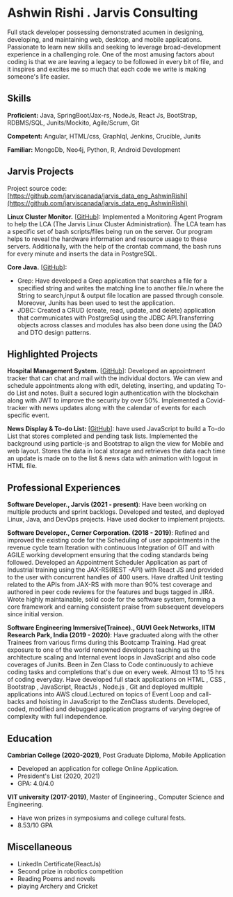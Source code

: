 # Ashwin Rishi . Jarvis Consulting

Full stack developer possessing demonstrated acumen in designing, developing, and maintaining web, desktop, and mobile applications. Passionate to learn new skills and seeking to leverage broad-development experience in a challenging role. One of the most amusing factors about coding is that we are leaving a legacy to be followed in every bit of file, and it inspires and excites me so much that each code we write is making someone's life easier.

## Skills

**Proficient:** Java, SpringBoot/Jax-rs, NodeJs, React Js, BootStrap, RDBMS/SQL, Junits/Mockito, Agile/Scrum, Git

**Competent:** Angular, HTML/css, GraphIql, Jenkins, Crucible, Junits

**Familiar:** MongoDb, Neo4j, Python, R, Android Development

## Jarvis Projects

Project source code: [https://github.com/jarviscanada/jarvis_data_eng_AshwinRishi](https://github.com/jarviscanada/jarvis_data_eng_AshwinRishi)


**Linux Cluster Monitor.** [[GitHub](https://github.com/jarviscanada/jarvis_data_eng_AshwinRishi/tree/master/linux_sql)]: Implemented a Monitoring Agent Program to help the LCA (The Jarvis Linux Cluster Administration). The LCA team has a specific set of bash scripts/files being run on the server. Our program helps to reveal the hardware information and resource usage to these servers. Additionally, with the help of the crontab command, the bash runs for every minute and inserts the data in PostgreSQL.

**Core Java.** [[GitHub](https://github.com/jarviscanada/jarvis_data_eng_AshwinRishi/tree/master/core_java)]:
      
  - Grep: Have developed a Grep application that searches a file for a specified string and writes the matching line to another file.In where the String to search,input & output file location are passed through console. Moreover, Junits has been used to test the application.
  - JDBC: Created a CRUD (create, read, update, and delete) application that communicates with PostgreSql using the JDBC API.Transferring objects across classes and modules has also been done using the DAO and DTO design patterns.


## Highlighted Projects
**Hospital Management System.** [[GitHub](https://github.com/ashwinrishipj/HMS)]: Developed an appointment tracker that can chat and mail with the individual doctors. We can view and schedule appointments along with edit, deleting, inserting, and updating To-do List and notes. Built a secured login authentication with the blockchain along with JWT to improve the security by over 50%. Implemented a Covid-tracker with news updates along with the calendar of events for each specific event.

**News Display & To-do List:** [[GitHub](https://github.com/ashwinrishipj/netlify-todo)]: have used JavaScript to build a To-do List that stores completed and pending task lists. Implemented the background using particle-js and Bootstrap to align the view for Mobile and web layout. Stores the data in local storage and retrieves the data each time an update is made on to the list & news data with animation with logout in HTML file.


## Professional Experiences

**Software Developer., Jarvis (2021 - present)**: Have been working on multiple products and sprint backlogs. Developed and tested, and deployed Linux, Java, and DevOps projects. Have used docker to implement projects.

**Software Developer., Cerner Corporation. (2018 - 2019)**: Refined and improved the existing code for the Scheduling of user appointments in the revenue cycle team Iteration with continuous Integration of GIT and with AGILE working development ensuring that the coding standards being followed. Developed an Appointment Scheduler Application as part of Industrial training using the JAX-RS(REST -API) with React JS and provided to the user with concurrent handles of 400 users. Have drafted Unit testing related to the APIs from JAX-RS with more than 90% test coverage and authored in peer code reviews for the features and bugs tagged in JIRA. Wrote highly maintainable, solid code for the software system, forming a core framework and earning consistent praise from subsequent developers since initial version.

**Software Engineering Immersive(Trainee)., GUVI Geek Networks, IITM Research Park, India (2019 - 2020)**: Have graduated along with the other Trainees from various firms during this Bootcamp Training. Had great exposure to one of the world renowned developers teaching us the architecture scaling and Internal event loops in JavaScript and also code coverages of Junits. Been in Zen Class to Code continuously to achieve coding tasks and completions that's due on every week. Almost 13 to 15 hrs of coding everyday. Have developed full stack applications on HTML , CSS , Bootstrap , JavaScript, ReactJs , Node.js , Git and deployed multiple applications into AWS cloud.Lectured on topics of Event Loop and call-backs and hoisting in JavaScript to the ZenClass students. Developed, coded, modified and debugged application programs of varying degree of complexity with full independence.


## Education
**Cambrian College (2020-2021)**, Post Graduate Diploma, Mobile Application
- Developed an application for college Online Application.
- President's List (2020, 2021)
- GPA: 4.0/4.0

**VIT university (2017-2019)**, Master of Engineering., Computer Science and Engineering.
- Have won prizes in symposiums and college cultural fests.
- 8.53/10 GPA


## Miscellaneous
- LinkedIn Certificate(ReactJs)
- Second prize in robotics competition
- Reading Poems and novels
- playing Archery and Cricket
